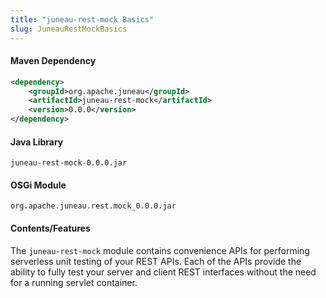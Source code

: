 ```yaml
---
title: "juneau-rest-mock Basics"
slug: JuneauRestMockBasics
---
```


#### Maven Dependency

```xml
<dependency>
    <groupId>org.apache.juneau</groupId>
    <artifactId>juneau-rest-mock</artifactId>
    <version>0.0.0</version>
</dependency>
```

#### Java Library

```text
juneau-rest-mock-0.0.0.jar
```

#### OSGi Module

```text
org.apache.juneau.rest.mock_0.0.0.jar
```

#### Contents/Features

The `juneau-rest-mock` module contains convenience APIs for performing serverless unit testing of your REST APIs.
Each of the APIs provide the ability to fully test your server and client REST interfaces without the need for a running
servlet container.
